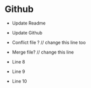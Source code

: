 # Github

- Update Readme
- Update Github
- Conflict file ? // change this line too
- Merge file? // change this line

- Line 8
- Line 9
- Line 10